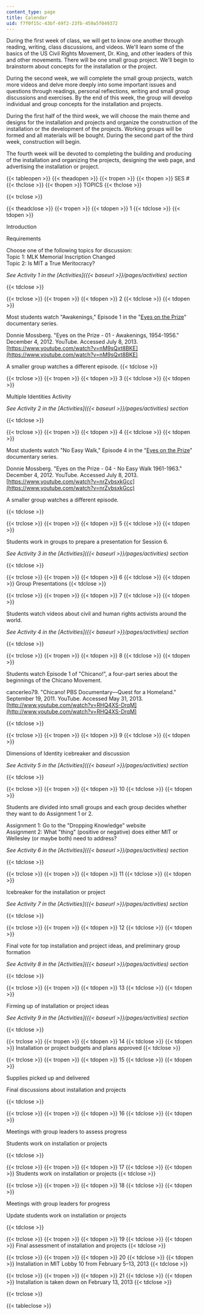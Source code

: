 ```yaml
---
content_type: page
title: Calendar
uid: f7f0f15c-43bf-69f2-23fb-459a5f049372
---
```


During the first week of class, we will get to know one another through reading, writing, class discussions, and videos. We'll learn some of the basics of the US Civil Rights Movement, Dr. King, and other leaders of this and other movements. There will be one small group project. We'll begin to brainstorm about concepts for the installation or the project.

During the second week, we will complete the small group projects, watch more videos and delve more deeply into some important issues and questions through readings, personal reflections, writing and small group discussions and exercises. By the end of this week, the group will develop individual and group concepts for the installation and projects.

During the first half of the third week, we will choose the main theme and designs for the installation and projects and organize the construction of the installation or the development of the projects. Working groups will be formed and all materials will be bought. During the second part of the third week, construction will begin.

The fourth week will be devoted to completing the building and producing of the installation and organizing the projects, designing the web page, and advertising the installation or project.

{{< tableopen >}}
{{< theadopen >}}
{{< tropen >}}
{{< thopen >}}
SES #
{{< thclose >}}
{{< thopen >}}
TOPICS
{{< thclose >}}

{{< trclose >}}

{{< theadclose >}}
{{< tropen >}}
{{< tdopen >}}
1
{{< tdclose >}}
{{< tdopen >}}


Introduction

Requirements

Choose one of the following topics for discussion:  
Topic 1: MLK Memorial Inscription Changed  
Topic 2: Is MIT a True Meritocracy?

_See Activity 1 in the [Activities]({{< baseurl >}}/pages/activities) section_


{{< tdclose >}}

{{< trclose >}}
{{< tropen >}}
{{< tdopen >}}
2
{{< tdclose >}}
{{< tdopen >}}


Most students watch "Awakenings," Episode 1 in the "[Eyes on the Prize](http://www.pbs.org/wgbh/americanexperience/films/eyesontheprize/)" documentary series.

Donnie Mossberg. "Eyes on the Prize - 01 - Awakenings, 1954-1956." December 4, 2012. YouTube. Accessed July 8, 2013. [https://www.youtube.com/watch?v=nM9sQxt8BKE](https://www.youtube.com/watch?v=nM9sQxt8BKE)

A smaller group watches a different episode.
{{< tdclose >}}

{{< trclose >}}
{{< tropen >}}
{{< tdopen >}}
3
{{< tdclose >}}
{{< tdopen >}}


Multiple Identities Activity

_See Activity 2 in the [Activities]({{< baseurl >}}/pages/activities) section_


{{< tdclose >}}

{{< trclose >}}
{{< tropen >}}
{{< tdopen >}}
4
{{< tdclose >}}
{{< tdopen >}}


Most students watch "No Easy Walk," Episode 4 in the "[Eyes on the Prize](http://www.pbs.org/wgbh/americanexperience/films/eyesontheprize/)" documentary series.

Donnie Mossberg. "Eyes on the Prize - 04 - No Easy Walk 1961-1963." December 4, 2012. YouTube. Accessed July 8, 2013. [https://www.youtube.com/watch?v=nrZvbsxkGcc](https://www.youtube.com/watch?v=nrZvbsxkGcc)

A smaller group watches a different episode.


{{< tdclose >}}

{{< trclose >}}
{{< tropen >}}
{{< tdopen >}}
5
{{< tdclose >}}
{{< tdopen >}}


Students work in groups to prepare a presentation for Session 6.

_See Activity 3 in the [Activities]({{< baseurl >}}/pages/activities) section_


{{< tdclose >}}

{{< trclose >}}
{{< tropen >}}
{{< tdopen >}}
6
{{< tdclose >}}
{{< tdopen >}}
Group Presentations
{{< tdclose >}}

{{< trclose >}}
{{< tropen >}}
{{< tdopen >}}
7
{{< tdclose >}}
{{< tdopen >}}


Students watch videos about civil and human rights activists around the world.

_See Activity 4 in the [Activities]({{< baseurl >}}/pages/activities) section_


{{< tdclose >}}

{{< trclose >}}
{{< tropen >}}
{{< tdopen >}}
8
{{< tdclose >}}
{{< tdopen >}}


Students watch Episode 1 of "Chicano!", a four-part series about the beginnings of the Chicano Movement.

cancerleo79. "Chicano! PBS Documentary—Quest for a Homeland." September 19, 2011. YouTube. Accessed May 31, 2013. [http://www.youtube.com/watch?v=RHQ4XS-DrqM](http://www.youtube.com/watch?v=RHQ4XS-DrqM)


{{< tdclose >}}

{{< trclose >}}
{{< tropen >}}
{{< tdopen >}}
9
{{< tdclose >}}
{{< tdopen >}}


Dimensions of Identity icebreaker and discussion

_See Activity 5 in the [Activities]({{< baseurl >}}/pages/activities) section_


{{< tdclose >}}

{{< trclose >}}
{{< tropen >}}
{{< tdopen >}}
10
{{< tdclose >}}
{{< tdopen >}}


Students are divided into small groups and each group decides whether they want to do Assignment 1 or 2.

Assignment 1: Go to the "Dropping Knowledge" website  
Assignment 2: What "thing" (positive or negative) does either MIT or Wellesley (or maybe both) need to address?

_See Activity 6 in the [Activities]({{< baseurl >}}/pages/activities) section_


{{< tdclose >}}

{{< trclose >}}
{{< tropen >}}
{{< tdopen >}}
11
{{< tdclose >}}
{{< tdopen >}}


Icebreaker for the installation or project

_See Activity 7 in the [Activities]({{< baseurl >}}/pages/activities) section_


{{< tdclose >}}

{{< trclose >}}
{{< tropen >}}
{{< tdopen >}}
12
{{< tdclose >}}
{{< tdopen >}}


Final vote for top installation and project ideas, and preliminary group formation

_See Activity 8 in the [Activities]({{< baseurl >}}/pages/activities) section_


{{< tdclose >}}

{{< trclose >}}
{{< tropen >}}
{{< tdopen >}}
13
{{< tdclose >}}
{{< tdopen >}}


Firming up of installation or project ideas

_See Activity 9 in the [Activities]({{< baseurl >}}/pages/activities) section_


{{< tdclose >}}

{{< trclose >}}
{{< tropen >}}
{{< tdopen >}}
14
{{< tdclose >}}
{{< tdopen >}}
Installation or project budgets and plans approved
{{< tdclose >}}

{{< trclose >}}
{{< tropen >}}
{{< tdopen >}}
15
{{< tdclose >}}
{{< tdopen >}}


Supplies picked up and delivered

Final discussions about installation and projects


{{< tdclose >}}

{{< trclose >}}
{{< tropen >}}
{{< tdopen >}}
16
{{< tdclose >}}
{{< tdopen >}}


Meetings with group leaders to assess progress

Students work on installation or projects


{{< tdclose >}}

{{< trclose >}}
{{< tropen >}}
{{< tdopen >}}
17
{{< tdclose >}}
{{< tdopen >}}
Students work on installation or projects
{{< tdclose >}}

{{< trclose >}}
{{< tropen >}}
{{< tdopen >}}
18
{{< tdclose >}}
{{< tdopen >}}


Meetings with group leaders for progress

Update students work on installation or projects


{{< tdclose >}}

{{< trclose >}}
{{< tropen >}}
{{< tdopen >}}
19
{{< tdclose >}}
{{< tdopen >}}
Final assessment of installation and projects
{{< tdclose >}}

{{< trclose >}}
{{< tropen >}}
{{< tdopen >}}
20
{{< tdclose >}}
{{< tdopen >}}
Installation in MIT Lobby 10 from February 5–13, 2013
{{< tdclose >}}

{{< trclose >}}
{{< tropen >}}
{{< tdopen >}}
21
{{< tdclose >}}
{{< tdopen >}}
Installation is taken down on February 13, 2013
{{< tdclose >}}

{{< trclose >}}

{{< tableclose >}}